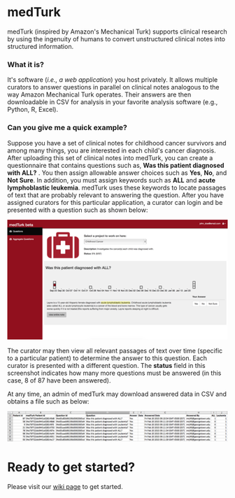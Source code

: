 medTurk
=======

medTurk (inspired by Amazon's Mechanical Turk) supports clinical research by using the ingenuity of humans to convert unstructured clinical notes into structured information.

### What it is?
It's software (*i.e., a web application*) you host privately. It allows multiple curators to answer questions in parallel on clinical notes analogous to the way Amazon Mechanical Turk operates. Their answers are then downloadable in CSV for analysis in your favorite analysis software (e.g., Python, R, Excel).

### Can you give me a quick example?
Suppose you have a set of clinical notes for childhood cancer survivors and among many things, you are interested in each child's cancer diagnosis. After uploading this set of clinical notes into medTurk, you can create a questionnaire that contains questions such as, **Was this patient diagnosed with ALL?** . You then assign allowable answer choices such as **Yes**, **No**, and **Not Sure**. In addition, you must assign keywords such as **ALL** and **acute lymphoblastic leukemia**. medTurk uses these keywords to locate passages of text that are probably relevant to answering the question. After you have assigned curators for this particular application, a curator can login and be presented with a question such as shown below:

![alt tag](images/question.png)

The curator may then view all relevant passages of text over time (specific to a particular patient) to determine the answer to this question. Each curator is presented with a different question. The **status** field in this screenshot indicates how many more questions must be answered (in this case, 8 of 87 have been answered).

At any time, an admin of medTurk may download answered data in CSV and obtains a file such as below:

![alt tag](images/csv.png)

Ready to get started?
=======

Please visit our [wiki page](https://github.com/ICBI/medturk/wiki) to get started.